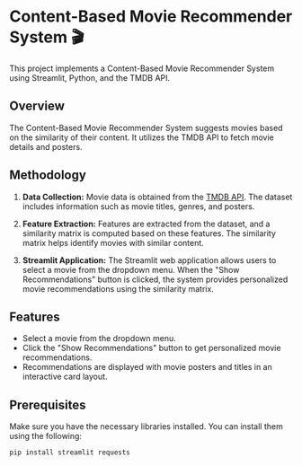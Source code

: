 # Content-Based Movie Recommender System 🎬

This project implements a Content-Based Movie Recommender System using Streamlit, Python, and the TMDB API.

## Overview

The Content-Based Movie Recommender System suggests movies based on the similarity of their content. It utilizes the TMDB API to fetch movie details and posters.

## Methodology

1. **Data Collection:** Movie data is obtained from the [TMDB API](https://www.themoviedb.org/documentation/api). The dataset includes information such as movie titles, genres, and posters.

2. **Feature Extraction:** Features are extracted from the dataset, and a similarity matrix is computed based on these features. The similarity matrix helps identify movies with similar content.

3. **Streamlit Application:** The Streamlit web application allows users to select a movie from the dropdown menu. When the "Show Recommendations" button is clicked, the system provides personalized movie recommendations using the similarity matrix.

## Features

- Select a movie from the dropdown menu.
- Click the "Show Recommendations" button to get personalized movie recommendations.
- Recommendations are displayed with movie posters and titles in an interactive card layout.

## Prerequisites

Make sure you have the necessary libraries installed. You can install them using the following:

```bash
pip install streamlit requests

